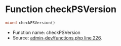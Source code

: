 Function checkPSVersion
===========================





```php
mixed checkPSVersion()
```

* Function name: checkPSVersion
* Source: [admin-dev/functions.php line 226](https://github.com/PrestaShop/PrestaShop/blob/1.6.0.9/admin-dev/functions.php#L226).

